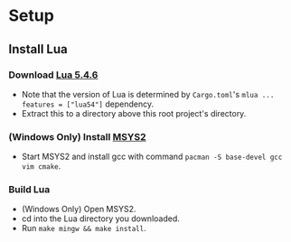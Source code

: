 # Setup

## Install Lua

### Download [Lua 5.4.6](https://www.lua.org/download.html)

- Note that the version of Lua is determined by `Cargo.toml`'s `mlua ... features = ["lua54"]` dependency.
- Extract this to a directory above this root project's directory.

### (Windows Only) Install [MSYS2](https://www.msys2.org/)

- Start MSYS2 and install gcc with command `pacman -S base-devel gcc vim cmake`.

### Build Lua

- (Windows Only) Open MSYS2.
- cd into the Lua directory you downloaded.
- Run `make mingw && make install`.